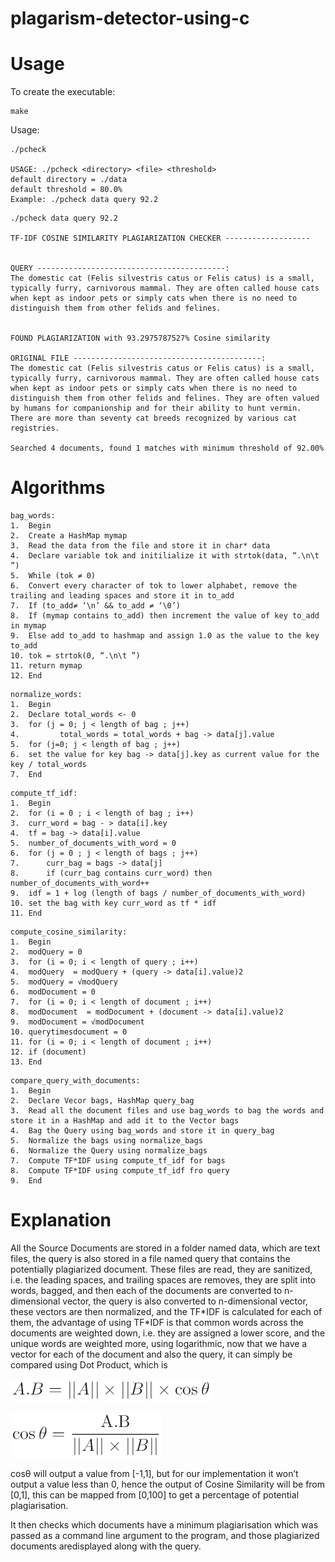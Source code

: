 # plagarism-detector-using-c 
# Usage

To create the executable:

```
make
```

Usage:

```
./pcheck

USAGE: ./pcheck <directory> <file> <threshold>
default directory = ./data
default threshold = 80.0%
Example: ./pcheck data query 92.2
```

```
./pcheck data query 92.2

TF-IDF COSINE SIMILARITY PLAGIARIZATION CHECKER -------------------


QUERY ------------------------------------------:
The domestic cat (Felis silvestris catus or Felis catus) is a small, typically furry, carnivorous mammal. They are often called house cats when kept as indoor pets or simply cats when there is no need to distinguish them from other felids and felines.


FOUND PLAGIARIZATION with 93.2975787527% Cosine similarity

ORIGINAL FILE ------------------------------------------:
The domestic cat (Felis silvestris catus or Felis catus) is a small, typically furry, carnivorous mammal. They are often called house cats when kept as indoor pets or simply cats when there is no need to distinguish them from other felids and felines. They are often valued by humans for companionship and for their ability to hunt vermin. There are more than seventy cat breeds recognized by various cat registries.

Searched 4 documents, found 1 matches with minimum threshold of 92.00%
```

# Algorithms

```
bag_words:
1.	Begin
2.	Create a HashMap mymap
3.	Read the data from the file and store it in char* data
4.	Declare variable tok and initilialize it with strtok(data, “.\n\t ”)
5.	While (tok ≠ 0)
6.	Convert every character of tok to lower alphabet, remove the trailing and leading spaces and store it in to_add
7.	If (to_add≠ ‘\n’ && to_add ≠ ‘\0’)
8.	If (mymap contains to_add) then increment the value of key to_add in mymap
9.	Else add to_add to hashmap and assign 1.0 as the value to the key to_add
10.	tok = strtok(0, “.\n\t ”)
11.	return mymap
12.	End
```

```
normalize_words:
1.	Begin
2.	Declare total_words <- 0
3.	for (j = 0; j < length of bag ; j++)
4.	       total_words = total_words + bag -> data[j].value
5.	for (j=0; j < length of bag ; j++)
6.	set the value for key bag -> data[j].key as current value for the key / total_words
7.	End
```

```
compute_tf_idf:
1.	Begin
2.	for (i = 0 ; i < length of bag ; i++)
3.	curr_word = bag - > data[i].key
4.	tf = bag -> data[i].value
5.	number_of_documents_with_word = 0
6.	for (j = 0 ; j < length of bags ; j++)
7.	    curr_bag = bags -> data[j]
8. 	    if (curr_bag contains curr_word) then number_of_documents_with_word++
9.	idf = 1 + log (length of bags / number_of_documents_with_word)
10.	set the bag with key curr_word as tf * idf
11.	End
```

```
compute_cosine_similarity:
1.	Begin
2.	modQuery = 0
3.	for (i = 0; i < length of query ; i++)
4.	modQuery  = modQuery + (query -> data[i].value)2
5.	modQuery = √modQuery
6.	modDocument = 0
7.	for (i = 0; i < length of document ; i++)
8.	modDocument  = modDocument + (document -> data[i].value)2
9.	modDocument = √modDocument
10.	querytimesdocument = 0
11.	for (i = 0; i < length of document ; i++)
12.	if (document)
13.	End
```

```
compare_query_with_documents:
1.	Begin
2.	Declare Vecor bags, HashMap query_bag
3.	Read all the document files and use bag_words to bag the words and store it in a HashMap and add it to the Vector bags
4.	Bag the Query using bag_words and store it in query_bag
5.	Normalize the bags using normalize_bags
6.	Normalize the Query using normalize_bags
7.	Compute TF*IDF using compute_tf_idf for bags
8.	Compute TF*IDF using compute_tf_idf fro query
9.	End
```

# Explanation

All the Source Documents are stored in a folder named data, which are text files, the query is also stored in a file named query that contains the potentially plagiarized document. These files are read, they are sanitized, i.e. the leading spaces, and trailing spaces are removes, they are split into words, bagged, and then each of the documents are converted to n-dimensional vector, the query is also converted to  n-dimensional vector, these vectors are then normalized, and the TF\*IDF is calculated for each of them, the advantage of using TF\*IDF is that common words across the documents are weighted down, i.e. they are assigned a lower score, and the unique words are weighted more, using logarithmic, now that we have a vector for each of the document and also the query, it can simply be compared using Dot Product, which is

![Alt](/img1.png "Dot Product")

![Alt](/img2.png "Cosine Similarity")

cos⁡θ will output a value from [-1,1], but for our implementation it won’t output a value less than 0, hence the output of Cosine Similarity will be from [0,1], this can be mapped from [0,100] to get a percentage of potential plagiarisation.

It then checks which documents have a minimum plagiarisation which was passed as a command line argument to the program, and those plagiarized documents aredisplayed along with the query.
